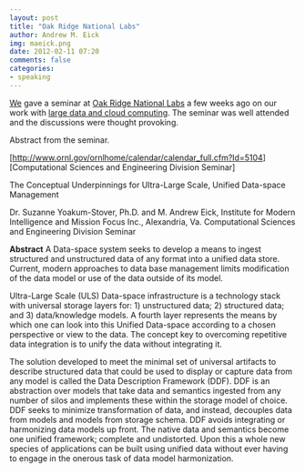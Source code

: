 ```yaml
---
layout: post
title: "Oak Ridge National Labs"
author: Andrew M. Eick
img: maeick.png
date: 2012-02-11 07:20
comments: false
categories: 
- speaking
---
```

[We](http://imintel.org) gave a seminar at [Oak Ridge National Labs](http://ornl.gov) a few weeks ago on our work with [large data and cloud computing](http://www.ornl.gov/ornlhome/calendar/calendar_full.cfm?Id=5104).  The seminar was well attended and the discussions were thought provoking.

Abstract from the seminar.

[http://www.ornl.gov/ornlhome/calendar/calendar_full.cfm?Id=5104] [Computational Sciences and Engineering Division Seminar]

The Conceptual Underpinnings for Ultra-Large Scale, Unified Data-space Management

Dr. Suzanne Yoakum-Stover, Ph.D. and M. Andrew Eick, Institute for Modern Intelligence and Mission Focus Inc., Alexandria, Va.
Computational Sciences and Engineering Division Seminar

**Abstract**
A Data-space system seeks to develop a means to ingest structured and unstructured data of any format into a unified data store. Current, modern approaches to data base management limits modification of the data model or use of the data outside of its model.

Ultra-Large Scale (ULS) Data-space infrastructure is a technology stack with universal storage layers for: 1) unstructured data; 2) structured data; and 3) data/knowledge models. A fourth layer represents the means by which one can look into this Unified Data-space according to a chosen perspective or view to the data. The concept key to overcoming repetitive data integration is to unify the data without integrating it.

The solution developed to meet the minimal set of universal artifacts to describe structured data that could be used to display or capture data from any model is called the Data Description Framework (DDF). DDF is an abstraction over models that take data and semantics ingested from any number of silos and implements these within the storage model of choice. DDF seeks to minimize transformation of data, and instead, decouples data from models and models from storage schema. DDF avoids integrating or harmonizing data models up front. The native data and semantics become one unified framework; complete and undistorted. Upon this a whole new species of applications can be built using unified data without ever having to engage in the onerous task of data model harmonization.